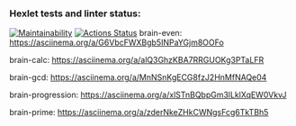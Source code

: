
### Hexlet tests and linter status:
[![Maintainability](https://api.codeclimate.com/v1/badges/335a999bf4d708c20369/maintainability)](https://codeclimate.com/github/smabramova/frontend-project-44/maintainability)
[![Actions Status](https://github.com/smabramova/frontend-project-44/actions/workflows/hexlet-check.yml/badge.svg)](https://github.com/smabramova/frontend-project-44/actions)
brain-even: https://asciinema.org/a/G6VbcFWXBgb5INPaYGjm8OOFo

brain-calc: https://asciinema.org/a/alQ3GhzKBA7RRGUOKg3PTaLFR

brain-gcd: https://asciinema.org/a/MnNSnKgECG8fzJ2HnMfNAQe04

brain-progression: https://asciinema.org/a/xlSTnBQbpGm3lLklXqEW0VkvJ

brain-prime: https://asciinema.org/a/zderNkeZHkCWNgsFcg6TkTBh5 

